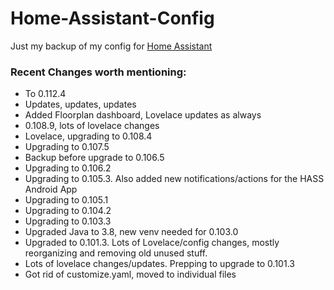# Home-Assistant-Config

Just my backup of my config for [Home Assistant](https://home-assistant.io/)

### Recent Changes worth mentioning:

* To 0.112.4
* Updates, updates, updates
* Added Floorplan dashboard, Lovelace updates as always
* 0.108.9, lots of lovelace changes
* Lovelace, upgrading to 0.108.4
* Upgrading to 0.107.5
* Backup before upgrade to 0.106.5
* Upgrading to 0.106.2 
* Upgrading to 0.105.3. Also added new notifications/actions for the HASS Android App
* Upgrading to 0.105.1
* Upgrading to 0.104.2
* Upgrading to 0.103.3
* Upgraded Java to 3.8, new venv needed for 0.103.0
* Upgraded to 0.101.3. Lots of Lovelace/config changes, mostly reorganizing and removing old unused stuff.
* Lots of lovelace changes/updates. Prepping to upgrade to 0.101.3
* Got rid of customize.yaml, moved to individual files
